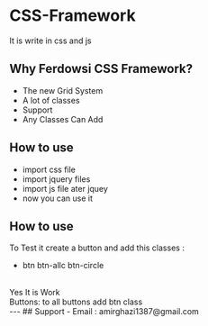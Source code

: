 # CSS-Framework
It is write in css and js
## Why Ferdowsi CSS Framework?
- The new Grid System
- A lot of classes
- Support
- Any Classes Can Add
## How to use
- import css file
- import jquery files
- import js file ater jquey
- now you can use it
## How to use
To Test it create a button and add this classes :
- btn btn-allc btn-circle
<br>
Yes It is Work
<br>
Buttons:
to all buttons add btn class
</br>
---
## Support
- Email : amirghazi1387@gmail.com
